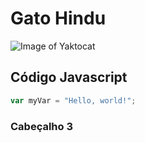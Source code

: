 # Gato Hindu
![Image of Yaktocat](https://octodex.github.com/images/yaktocat.png)

## Código Javascript
``` javascript
var myVar = "Hello, world!";
```

### Cabeçalho 3
